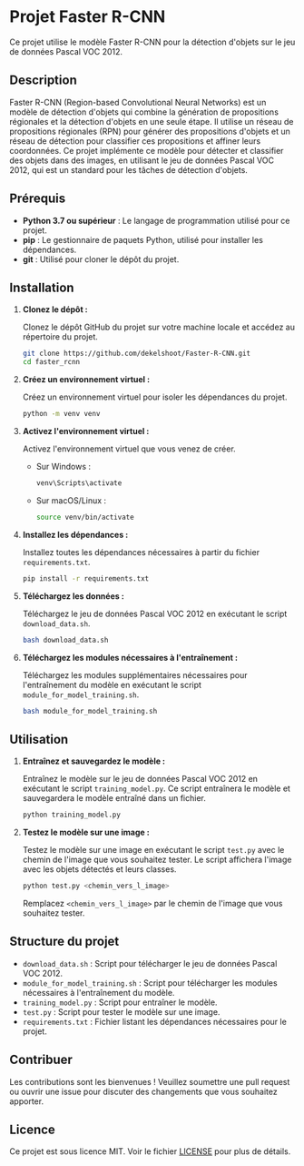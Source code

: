 # Projet Faster R-CNN

Ce projet utilise le modèle Faster R-CNN pour la détection d'objets sur le jeu de données Pascal VOC 2012.

## Description

Faster R-CNN (Region-based Convolutional Neural Networks) est un modèle de détection d'objets qui combine la génération de propositions régionales et la détection d'objets en une seule étape. Il utilise un réseau de propositions régionales (RPN) pour générer des propositions d'objets et un réseau de détection pour classifier ces propositions et affiner leurs coordonnées. Ce projet implémente ce modèle pour détecter et classifier des objets dans des images, en utilisant le jeu de données Pascal VOC 2012, qui est un standard pour les tâches de détection d'objets.

## Prérequis

- **Python 3.7 ou supérieur** : Le langage de programmation utilisé pour ce projet.
- **pip** : Le gestionnaire de paquets Python, utilisé pour installer les dépendances.
- **git** : Utilisé pour cloner le dépôt du projet.

## Installation

1. **Clonez le dépôt :**

   Clonez le dépôt GitHub du projet sur votre machine locale et accédez au répertoire du projet.

   ```bash
   git clone https://github.com/dekelshoot/Faster-R-CNN.git
   cd faster_rcnn
   ```

2. **Créez un environnement virtuel :**

   Créez un environnement virtuel pour isoler les dépendances du projet.

   ```bash
   python -m venv venv
   ```

3. **Activez l'environnement virtuel :**

   Activez l'environnement virtuel que vous venez de créer.

   - Sur Windows :
     ```bash
     venv\Scripts\activate
     ```
   - Sur macOS/Linux :
     ```bash
     source venv/bin/activate
     ```

4. **Installez les dépendances :**

   Installez toutes les dépendances nécessaires à partir du fichier `requirements.txt`.

   ```bash
   pip install -r requirements.txt
   ```

5. **Téléchargez les données :**

   Téléchargez le jeu de données Pascal VOC 2012 en exécutant le script `download_data.sh`.

   ```bash
   bash download_data.sh
   ```

6. **Téléchargez les modules nécessaires à l'entraînement :**

   Téléchargez les modules supplémentaires nécessaires pour l'entraînement du modèle en exécutant le script `module_for_model_training.sh`.

   ```bash
   bash module_for_model_training.sh
   ```

## Utilisation

1. **Entraînez et sauvegardez le modèle :**

   Entraînez le modèle sur le jeu de données Pascal VOC 2012 en exécutant le script `training_model.py`. Ce script entraînera le modèle et sauvegardera le modèle entraîné dans un fichier.

   ```bash
   python training_model.py
   ```

2. **Testez le modèle sur une image :**

   Testez le modèle sur une image en exécutant le script `test.py` avec le chemin de l'image que vous souhaitez tester. Le script affichera l'image avec les objets détectés et leurs classes.

   ```bash
   python test.py <chemin_vers_l_image>
   ```

   Remplacez `<chemin_vers_l_image>` par le chemin de l'image que vous souhaitez tester.

## Structure du projet

- `download_data.sh` : Script pour télécharger le jeu de données Pascal VOC 2012.
- `module_for_model_training.sh` : Script pour télécharger les modules nécessaires à l'entraînement du modèle.
- `training_model.py` : Script pour entraîner le modèle.
- `test.py` : Script pour tester le modèle sur une image.
- `requirements.txt` : Fichier listant les dépendances nécessaires pour le projet.

## Contribuer

Les contributions sont les bienvenues ! Veuillez soumettre une pull request ou ouvrir une issue pour discuter des changements que vous souhaitez apporter.

## Licence

Ce projet est sous licence MIT. Voir le fichier [LICENSE](LICENSE) pour plus de détails.
